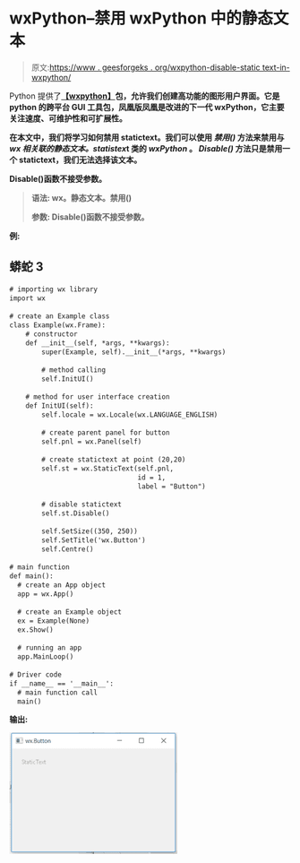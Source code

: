# wxPython–禁用 wxPython 中的静态文本

> 原文:[https://www . geesforgeks . org/wxpython-disable-static text-in-wxpython/](https://www.geeksforgeeks.org/wxpython-disable-statictext-in-wxpython/)

Python 提供了[**【wxpython】**](https://www.geeksforgeeks.org/python-wxpython-module-introduction/)****包**，允许我们创建高功能的图形用户界面。它是 python 的跨平台 GUI 工具包，凤凰版凤凰是改进的下一代 wxPython，它主要关注速度、可维护性和可扩展性。**

**在本文中，我们将学习如何禁用 statictext。我们可以使用 ***禁用()*** 方法来禁用与 ***wx 相关联的静态文本。statistex***t 类的 ***wxPython*** 。 ***Disable()*** 方法只是禁用一个 statictext，我们无法选择该文本。**

**Disable()函数不接受参数。** 

> ****语法:** wx。静态文本。禁用()**
> 
> ****参数:** Disable()函数不接受参数。**

****例:**** 

## **蟒蛇 3**

```
# importing wx library
import wx

# create an Example class
class Example(wx.Frame):
    # constructor
    def __init__(self, *args, **kwargs):
        super(Example, self).__init__(*args, **kwargs)

        # method calling
        self.InitUI()

    # method for user interface creation
    def InitUI(self):
        self.locale = wx.Locale(wx.LANGUAGE_ENGLISH)

        # create parent panel for button
        self.pnl = wx.Panel(self)

        # create statictext at point (20,20)
        self.st = wx.StaticText(self.pnl,
                                id = 1,
                                label = "Button")

        # disable statictext
        self.st.Disable()

        self.SetSize((350, 250))
        self.SetTitle('wx.Button')
        self.Centre()

# main function
def main():
  # create an App object
  app = wx.App()

  # create an Example object
  ex = Example(None)
  ex.Show()

  # running an app
  app.MainLoop()

# Driver code
if __name__ == '__main__':
  # main function call
  main()
```

****输出:**** 

**![](img/5d78fa93d06afc7f9eb22ddcd53c8db9.png)**